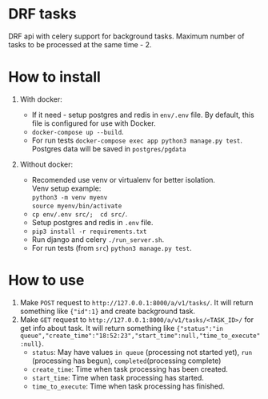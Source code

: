 DRF tasks
=====================

DRF api with celery support for background tasks. Maximum number of tasks to be processed at the same time - 2. 

# How to install

1) With docker:
    - If it need - setup postgres and redis in `env/.env` file. By default, this file is configured for use with Docker.
    - `docker-compose up --build`.
    - For run tests `docker-compose exec app python3 manage.py test`. \
    Postgres data will be saved in `postgres/pgdata`
    
2) Without docker:
    - Recomended use venv or virtualenv for better isolation.\
      Venv setup example: \
      `python3 -m venv myenv`\
      `source myenv/bin/activate`
    - `cp env/.env src/;  cd src/`.
    - Setup postgres and redis in `.env` file.
    - `pip3 install -r requirements.txt`
    - Run django and celery `./run_server.sh`.
    - For run tests (from `src`) `python3 manage.py test`.
    
# How to use

1) Make `POST` request to `http://127.0.0.1:8000/a/v1/tasks/`. It will return something like `{"id":1}` and create background task.
2) Make `GET` request to `http://127.0.0.1:8000/a/v1/tasks/<TASK_ID>/` for get info about task. It will return something like
```{"status":"in queue","create_time":"18:52:23","start_time":null,"time_to_execute":null}```. 
    - `status`: May have values `in queue` (processing not started yet), `run` (processing has begun), `completed`(processing complete)
    - `create_time`: Time when task processing has been created.
    - `start_time`: Time when task processing has started.
    - `time_to_execute`: Time when task processing has finished.


 

